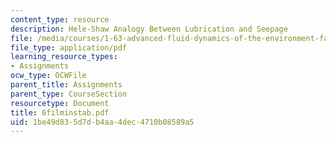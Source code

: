 ```yaml
---
content_type: resource
description: Hele-Shaw Analogy Between Lubrication and Seepage
file: /media/courses/1-63-advanced-fluid-dynamics-of-the-environment-fall-2002/1be49d835d7db4aa4dec4710b08589a5_6filminstab.pdf
file_type: application/pdf
learning_resource_types:
- Assignments
ocw_type: OCWFile
parent_title: Assignments
parent_type: CourseSection
resourcetype: Document
title: 6filminstab.pdf
uid: 1be49d83-5d7d-b4aa-4dec-4710b08589a5
---
```

